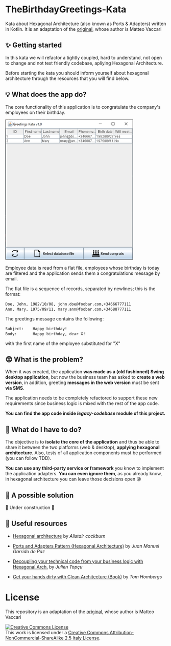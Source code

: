 # TheBirthdayGreetings-Kata
Kata about Hexagonal Architecture (also known as Ports & Adapters) written in Kotlin. It is an adaptation of the <a href="https://github.com/xpmatteo/birthday-greetings-kata">original</a>, whose author is Matteo Vaccari

## ✨ Getting started
In this kata we will refactor a tightly coupled, hard to understand, not open to change and not test friendly codebase, apliying Hexagonal Architecture.

Before starting the kata you should inform yourself about hexagonal architecture through the resources that you will find below.

## 💡 What does the app do?

The core functionality of this application is to congratulate the company's employees on their birthday.

![Legacy app](assets/legacy_app_medium.png "Logo Title Text 1")

Employee data is read from a flat file, employees whose birthday is today are filtered and the application sends them a congratulations message by email.

The flat file is a sequence of records, separated by newlines; this is the format:

```
Doe, John, 1982/10/08, john.doe@foobar.com,+34666777111
Ann, Mary, 1975/09/11, mary.ann@foobar.com,+34688777111
```

The greetings message contains the following:

    Subject: 	Happy birthday!
    Body: 		Happy birthday, dear X!

with the first name of the employee substituted for "X"

## 😟 What is the problem?

When it was created, the application **was made as a (old fashioned) Swing desktop application**, but now the business team has asked to **create a web version**, in addition, greeting **messages in the web version** must be sent **via SMS**.

The application needs to be completely refactored to support these new requirements since business logic is mixed with the rest of the app code.

**You can find the app code inside *legacy-codebase* module of this project.**

## 🏁 What do I have to do?

The objective is to **isolate the core of the application** and thus be able to share it between the two platforms (web & desktop), **applying hexagonal architecture**. Also, tests of all application components must be performed (you can follow TDD).

**You can use any third-party service or framework** you know to implement the application adapters. **You can even ignore them**, as you already know, in hexagonal architecture you can leave those decisions open 😜

## 🎁 A possible solution

🚧 Under construction 🚧


## 🧰 Useful resources

 - [Hexagonal architecture](https://web.archive.org/web/20180121161736/http://alistair.cockburn.us/Hexagonal+architecture) by _Alistair cockburn_

 - [Ports and Adapters Pattern (Hexagonal Architecture)](https://softwarecampament.wordpress.com/portsadapters/) by _Juan Manuel Garrido de Paz_

 - [Decoupling your technical code from your business logic with Hexagonal Arch.](https://beyondxscratch.com/2017/08/19/decoupling-your-technical-code-from-your-business-logic-with-the-hexagonal-architecture-hexarch/) by _Julien Topçu_

 - [Get your hands dirty with Clean Architecture (Book)](https://reflectoring.io/get-your-hands-dirty-on-clean-architecture/) by _Tom Hombergs_

# License
This repository is an adaptation of the <a href="https://github.com/xpmatteo/birthday-greetings-kata">original</a>, whose author is Matteo Vaccari

  <a rel="license" href="http://creativecommons.org/licenses/by-nc-sa/2.5/it/"><img alt="Creative Commons License" style="border-width:0" src="https://i.creativecommons.org/l/by-nc-sa/2.5/it/88x31.png" /></a><br />This work is licensed under a <a rel="license" href="http://creativecommons.org/licenses/by-nc-sa/2.5/it/">Creative Commons Attribution-NonCommercial-ShareAlike 2.5 Italy License</a>.
</p>
